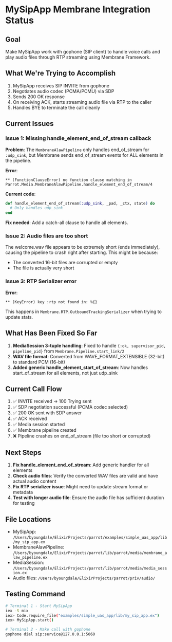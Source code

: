 # MySipApp Membrane Integration Status

## Goal
Make MySipApp work with gophone (SIP client) to handle voice calls and play audio files through RTP streaming using Membrane Framework.

## What We're Trying to Accomplish
1. MySipApp receives SIP INVITE from gophone
2. Negotiates audio codec (PCMA/PCMU) via SDP
3. Sends 200 OK response
4. On receiving ACK, starts streaming audio file via RTP to the caller
5. Handles BYE to terminate the call cleanly

## Current Issues

### Issue 1: Missing handle_element_end_of_stream callback
**Problem**: The `MembraneAlawPipeline` only handles end_of_stream for `:udp_sink`, but Membrane sends end_of_stream events for ALL elements in the pipeline.

**Error**:
```
** (FunctionClauseError) no function clause matching in Parrot.Media.MembraneAlawPipeline.handle_element_end_of_stream/4
```

**Current code**:
```elixir
def handle_element_end_of_stream(:udp_sink, _pad, _ctx, state) do
  # Only handles udp_sink
end
```

**Fix needed**: Add a catch-all clause to handle all elements.

### Issue 2: Audio files are too short
The welcome.wav file appears to be extremely short (ends immediately), causing the pipeline to crash right after starting. This might be because:
- The converted 16-bit files are corrupted or empty
- The file is actually very short

### Issue 3: RTP Serializer error
**Error**:
```
** (KeyError) key :rtp not found in: %{}
```
This happens in `Membrane.RTP.OutboundTrackingSerializer` when trying to update stats.

## What Has Been Fixed So Far

1. **MediaSession 3-tuple handling**: Fixed to handle `{:ok, supervisor_pid, pipeline_pid}` from `Membrane.Pipeline.start_link/2`
2. **WAV file format**: Converted from WAVE_FORMAT_EXTENSIBLE (32-bit) to standard PCM (16-bit)
3. **Added generic handle_element_start_of_stream**: Now handles start_of_stream for all elements, not just udp_sink

## Current Call Flow

1. ✅ INVITE received -> 100 Trying sent
2. ✅ SDP negotiation successful (PCMA codec selected)
3. ✅ 200 OK sent with SDP answer
4. ✅ ACK received
5. ✅ Media session started
6. ✅ Membrane pipeline created
7. ❌ Pipeline crashes on end_of_stream (file too short or corrupted)

## Next Steps

1. **Fix handle_element_end_of_stream**: Add generic handler for all elements
2. **Check audio files**: Verify the converted WAV files are valid and have actual audio content
3. **Fix RTP serializer issue**: Might need to update stream format or metadata
4. **Test with longer audio file**: Ensure the audio file has sufficient duration for testing

## File Locations

- MySipApp: `/Users/byoungdale/ElixirProjects/parrot/examples/simple_uas_app/lib/my_sip_app.ex`
- MembraneAlawPipeline: `/Users/byoungdale/ElixirProjects/parrot/lib/parrot/media/membrane_alaw_pipeline.ex`
- MediaSession: `/Users/byoungdale/ElixirProjects/parrot/lib/parrot/media/media_session.ex`
- Audio files: `/Users/byoungdale/ElixirProjects/parrot/priv/audio/`

## Testing Command
```bash
# Terminal 1 - Start MySipApp
iex -S mix
iex> Code.require_file("examples/simple_uas_app/lib/my_sip_app.ex")
iex> MySipApp.start()

# Terminal 2 - Make call with gophone
gophone dial sip:service@127.0.0.1:5060
```